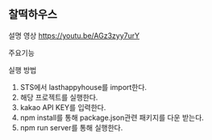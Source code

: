 찰떡하우스
---
설명 영상
https://youtu.be/AGz3zyy7urY

주요기능

실행 방법
1. STS에서 lasthappyhouse를 import한다.
2. 해당 프로젝트를 실행한다.
3. kakao API KEY를 입력한다.
4. npm install를 통해 package.json관련 패키지를 다운 받는다.
5. npm run server를 통해 실행한다.
